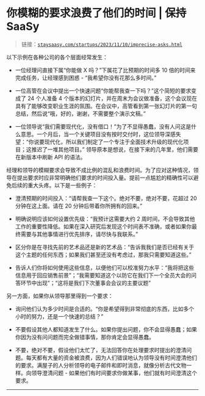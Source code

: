 # 你模糊的要求浪费了他们的时间 | 保持 SaaSy

> 链接：[`staysaasy.com/startups/2023/11/10/imprecise-asks.html`](https://staysaasy.com/startups/2023/11/10/imprecise-asks.html)

以下示例在各种公司的各个层面经常发生：

+   一位经理问直接下属“你能做 X 吗？”下属花了比预期的时间多 10 倍的时间来完成任务，让经理感到困惑 - “我希望你没有花那么多时间。”

+   一位高管在会议中提出一个快速问题“你能帮我查一下吗？”这个简短的要求变成了 24 个人准备 4 个版本的幻灯片，并在周末为会议做准备，这个会议现在具有了能够改变职业生涯的氛围。在会议中，高管看到第一张幻灯片的第一句总结，然后说“哦，好的，谢谢，不需要整个演示文稿。”

+   一位领导说“我们需要现代化，没有借口！”为了不显得愚蠢，没有人问这是什么意思。一个月后，当一个关键项目没有按时交付时，这位领导深感失望：“你说要现代化，所以我们制定了一个专注于全面技术升级的现代化项目；这推迟了一堆其他项目。” 领导原本是想说，在接下来的几年里，他们需要在新版本中刷新 API 的语法。

经理和领导的模糊要求会导致不成比例的混乱和浪费时间。为了应对这种情况，领导在提出要求时应非常明确他们要求的时间投入量。提前一点尴尬的精确性可以避免后续的重大头疼。以下是一些例子：

+   澄清预期的时间投入：“请帮我查一下这个。绝对不要，绝对不要，花超过 20 分钟在这上面。请在 20 分钟后带着你所拥有的回来。”

+   明确说明应该如何设置优先级：“我预计这需要大约 2 周时间，不会导致其他工作的重要性降低。如果在深入研究后发现这个时间表不准确，或者如果你最终需要与其他事情进行优先排序，请尽快与我联系。”

+   区分你是在寻找先前的艺术品还是新的艺术品：“告诉我我们是否已经有关于这个主题的任何东西；如果我们甚至还没有考虑过，那我只需要知道这些。”

+   告诉人们你将如何使用这些信息，以便他们可以校准努力水平：“我将把这些信息用于回应销售前景”；“我需要知道这个以防它在我们下一个全员大会的问答环节中出现”；“这将是我们下次董事会会议的主要议题”

另一方面，如果你从领导那里得到一个要求：

+   询问他们认为多少时间是合适的。“你是希望得到非常彻底的东西，比如多个小时的努力，还是一个快速的总结？”

+   不要假设其他人都知道发生了什么。如果你提出问题，你不会显得愚蠢；如果你因为没有问问题而完全做错事情，那你肯定会显得愚蠢。

+   不要，绝对不要，假设他们太忙了，无法回答你在处理要求时提出的澄清问题。每天都有大量的资金被浪费，因为人们错误地认为领导没有时间澄清他们的要求。满屋子的人分析领导的电子邮件和即时消息，就像分析古代文物一样。向领导澄清问题 - 如果他们有时间要求你做某事，他们就有时间澄清这个要求。

* * *
